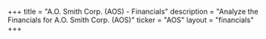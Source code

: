 +++
title = "A.O. Smith Corp. (AOS) - Financials"
description = "Analyze the Financials for A.O. Smith Corp. (AOS)"
ticker = "AOS"
layout = "financials"
+++

